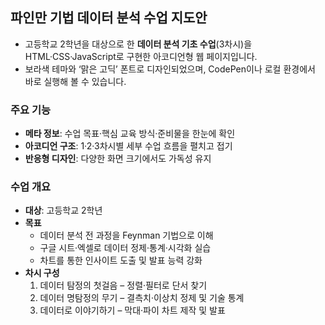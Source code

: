 ## 파인만 기법 데이터 분석 수업 지도안
- 고등학교 2학년을 대상으로 한 **데이터 분석 기초 수업**(3차시)을 HTML·CSS·JavaScript로 구현한 아코디언형 웹 페이지입니다.  
- 보라색 테마와 ‘맑은 고딕’ 폰트로 디자인되었으며, CodePen이나 로컬 환경에서 바로 실행해 볼 수 있습니다.

### 주요 기능
- **메타 정보**: 수업 목표·핵심 교육 방식·준비물을 한눈에 확인  
- **아코디언 구조**: 1·2·3차시별 세부 수업 흐름을 펼치고 접기  
- **반응형 디자인**: 다양한 화면 크기에서도 가독성 유지  

### 수업 개요
- **대상**: 고등학교 2학년
- **목표**
  - 데이터 분석 전 과정을 Feynman 기법으로 이해
  - 구글 시트·엑셀로 데이터 정제·통계·시각화 실습
  - 차트를 통한 인사이트 도출 및 발표 능력 강화
- **차시 구성**
  1) 데이터 탐정의 첫걸음 – 정렬·필터로 단서 찾기
  2) 데이터 명탐정의 무기 – 결측치·이상치 정제 및 기술 통계
  3) 데이터로 이야기하기 – 막대·파이 차트 제작 및 발표

